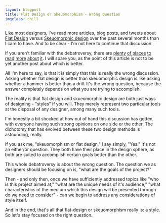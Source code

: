 ```yaml
---
layout: blogpost
title: Flat Design or Skeuomorphism - Wrong Question
imgclass: chill
---
```


Like most designers, I've read more articles, blog posts, and tweets about <a href="http://fltdsgn.com/">Flat Design</a> versus <a href="http://en.wikipedia.org/wiki/Skeuomorph">Skeuomorphic design</a> over the past several months than I care to have. And to be clear - I'm not here to continue that discussion.

If you aren't familiar with the debatroversy, there are <a href="http://sachagreif.com/flat-pixels/">plenty</a> <a href="http://mantia.me/blog/skeuomorphism/">of places</a> <a href="http://readwrite.com/2013/02/15/forget-skeuomorphism-the-digital-world-is-flat">to read</a> <a href="http://webdesign.tutsplus.com/articles/design-theory/skeuomorphism-in-interface-design/">more</a> <a href="http://daringfireball.net/2013/01/the_trend_against_skeuomorphism">about</a> <a href="http://www.webdesignerdepot.com/2013/01/flat-design-vs-skeuomorphism/">it</a>. I will spare you, as the point of this article is not to be yet another post about which is better.

All I'm here to say, is that it is simply that this is really the wrong discussion. Asking whether flat design is better than skeuomorphic design is like asking whether a hammer is better than a drill. It's the wrong question, because the answer completely depends on what you are trying to accomplish.

The reality is that flat design and skueomorphic design are both  just ways of designing - "styles" if you will. They merely represent two particular tools at the disposal of any designer, among many such tools.

I'm honestly a bit shocked at how out of hand this discussion has gotten, with everyone having such strong opinions on one side or the other. The dichotomy that has evolved between these two design methods is astounding, really.

If you ask me, "skeuomorphism or flat design," I say simply, "Yes." It's not an either/or question. They both have their place in the design sphere, as both are suited to accomplish certain goals better than the other.

This whole debatroversy is about the wrong question. The question we as designers should be focusing on is, "what are the goals of the project?"

Then - and only then, once we have sufficiently addressed topics like "who is this project aimed at," "what are the unique needs of it's audience," "what characteristics of the medium which this design will be presented through do we need to consider" - can we begin to address any considerations of style itself.

And in the end, that's all that flat-design or skeuomorphism really is: a style. So let's stay focused on the right question.

